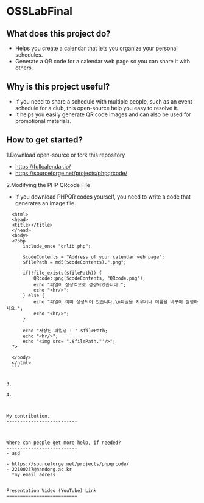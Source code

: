# OSSLabFinal

What does this project do?
--------------------------
  - Helps you create a calendar that lets you organize your personal schedules.
  - Generate a QR code for a calendar web page so you can share it with others.

Why is this project useful?
--------------------------
  - If you need to share a schedule with multiple people, such as an event schedule for a club, this open-source help you easy to resolve it.
  - It helps you easily generate QR code images and can also be used for promotional materials.

How to get started?
--------------------------
  1.Download open-source or fork this repository 
  - https://fullcalendar.io/
  - https://sourceforge.net/projects/phpqrcode/
  
  2.Modifying the PHP QRcode File 
  - If you download PHPQR codes yourself, you need to write a code that generates an image file.

  ```
    <html>
    <head>
    <title></title>
    </head>
    <body>
    <?php
        include_once "qrlib.php";

        $codeContents = "Address of your calendar web page";
        $filePath = md5($codeContents).".png";

        if(!file_exists($filePath)) {
            QRcode::png($codeContents, "QRcode.png");
            echo "파일이 정상적으로 생성되었습니다.";
            echo "<hr/>";
        } else {
            echo "파일이 이미 생성되어 있습니다.\n파일을 지우거나 이름을 바꾸어 실행하세요.";
            echo "<hr/>";
        }

        echo "저장된 파일명 : ".$filePath;
        echo "<hr/>";
        echo "<img src='".$filePath."'/>";
    ?>

    </body>
    </html>
    ```
   
  
  3.
  
  4.



My contribution.
--------------------------



Where can people get more help, if needed?
--------------------------
  - asd
  -  
  - https://sourceforge.net/projects/phpqrcode/
  - 22100237@handong.ac.kr
    *my email adress


Presentation Video (YouTube) Link
==========================


